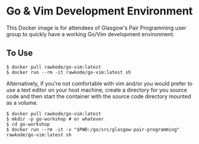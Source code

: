 # Go & Vim Development Environment

This Docker image is for attendees of Glasgow's Pair Programming user group to quickly have a working Go/Vim development environment.

## To Use

```shell
$ docker pull rawkode/go-vim:latest
$ docker run --rm -it rawkode/go-vim:latest sh
```

Alternatively, if you're not comfortable with vim and/or you would prefer to use a text editor on your host machine, create a directory for you source code and then start the container with the source code directory mounted as a volume.

```shell
$ docker pull rawkode/go-vim:latest
$ mkdir -p go-workshop # or whatever
$ cd go-workshop
$ docker run --rm -it -v "$PWD:/go/src/glasgow-pair-programming" rawkode/go-vim:latest sh
```
